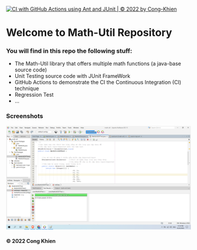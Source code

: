 [![CI with GitHub Actions using Ant and JUnit | © 2022 by Cong-Khien](https://github.com/Cong-Khien/math-util/actions/workflows/ci-junit.yml/badge.svg)](https://github.com/Cong-Khien/math-util/actions/workflows/ci-junit.yml)

# Welcome to Math-Util Repository
### You will find in this repo the following stuff:
* The Math-Util library that offers multiple math functions (a java-base source code)
* Unit Testing source code with JUnit FrameWork
* GitHub Actions to demonstrate the CI the Continuous Integration (CI) technique
* Regression Test
* ...

### Screenshots
![DDT & TDD with JUnit](https://github.com/Cong-Khien/math-util/blob/main/images/DDTwithJunit.png)

#### © 2022 Cong Khien